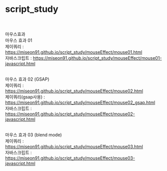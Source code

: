 # script_study
<br><br>
마우스효과 <br>
마우스 효과 01 <br>
제이쿼리 : https://miseon91.github.io/script_study/mouseEffect/mouse01.html <br>
자바스크립트 : https://miseon91.github.io/script_study/mouseEffect/mouse01-javascript.html <br><br>

마우스 효과 02 (GSAP) <br>
제이쿼리 : https://miseon91.github.io/script_study/mouseEffect/mouse02.html <br>
제이쿼리(gsap사용) : https://miseon91.github.io/script_study/mouseEffect/mouse02_gsap.html <br>
자바스크립트 : https://miseon91.github.io/script_study/mouseEffect/mouse02-javascript.html <br><br>

마우스 효과 03 (blend mode)<br>
제이쿼리 : https://miseon91.github.io/script_study/mouseEffect/mouse03.html <br>
자바스크립트 : https://miseon91.github.io/script_study/mouseEffect/mouse03-javascript.html <br><br>
